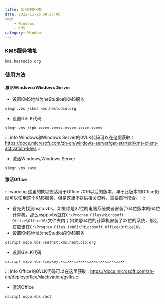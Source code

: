 ```yaml
---
title: 如何使用KMS
date: 2022-11-26 08:27:00
tag: 
    - Windows
    - KMS
category: Windows
---
```

### KMS服务地址

```text
kms.hestudio.org
```

### 使用方法
#### 激活Windows/Windows Server
- 设置KMS地址为heStudio的KMS服务


```batch
slmgr.vbs /skms kms.hestudio.org
```


- 设置GVLK代码


```batch
slmgr.vbs /ipk xxxxx-xxxxx-xxxxx-xxxxx-xxxxx
```


::: info 
Windows和Windows Server的GVLK代码可以在这里获取：https://docs.microsoft.com/zh-cn/windows-server/get-started/kms-client-activation-keys
:::

- 激活Windows/Windows Server


```batch
slmgr.vbs /ato
```


#### 激活Office
::: warning 
这里的教程仅适用于Office 2016以后的版本，早于此版本的Office仍然可以使用这个KMS服务，但是这里不提供相关资料，需要自行摸索。
:::
- 首先先找到ospp.vbs，如果你是32位的电脑系统或者安装了64位版本的64位计算机，那么ospp.vbs就在`C:\Program Files\Microsoft Office\Office16\`文件夹内；如果是64位的计算机安装了32位的系统，那么它应该在`C:\Program Files (x86)\\Microsoft Office\Office16\`
- 设置KMS地址为heStudio的KMS服务


```batch
cscript ospp.vbs /sethst:kms.hestudio.org
```


- 设置GVLK代码


```batch
cscript ospp.vbs /inpkey:xxxxx-xxxxx-xxxxx-xxxxx-xxxxx
```


::: info 
Office的GVLK代码可以在这里获取：https://docs.microsoft.com/zh-cn/deployoffice/vlactivation/gvlks
:::
- 激活Office


```batch
cscript ospp.vbs /act
```
